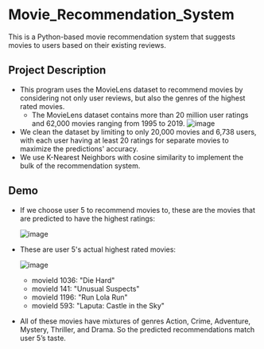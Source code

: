 # Movie_Recommendation_System
This is a Python-based movie recommendation system that suggests movies to users based on their existing reviews.

## Project Description
* This program uses the MovieLens dataset to recommend movies by considering not only user reviews, but also the genres of the highest rated movies.
  * The MovieLens dataset contains more than 20 million user ratings and 62,000 movies ranging from 1995 to 2019.
  ![image](https://user-images.githubusercontent.com/32584958/153115879-441c2fc6-f4e2-4b66-b765-a53012026e68.png)
* We clean the dataset by limiting to only 20,000 movies and 6,738 users, with each user having at least 20 ratings for separate movies to maximize the predictions' accuracy.
* We use K-Nearest Neighbors with cosine similarity to implement the bulk of the recommendation system. 

## Demo
* If we choose user 5 to recommend movies to, these are the movies that are predicted to have the highest ratings:
  
  ![image](https://user-images.githubusercontent.com/32584958/153116425-4cef22cd-8bc3-4f5b-96b8-ca241602f7fd.png)
  
* These are user 5's actual highest rated movies:
  
  ![image](https://user-images.githubusercontent.com/32584958/153116017-959336ec-84bb-41bb-bc7b-db1bf50c84cf.png)
  
  * movieId 1036: "Die Hard"
  * movieId 141: "Unusual Suspects"
  * movieId 1196: "Run Lola Run"
  * movieId 593: "Laputa: Castle in the Sky"
  
* All of these movies have mixtures of genres Action, Crime, Adventure, Mystery, Thriller, and Drama. So the predicted recommendations match user 5’s taste.


